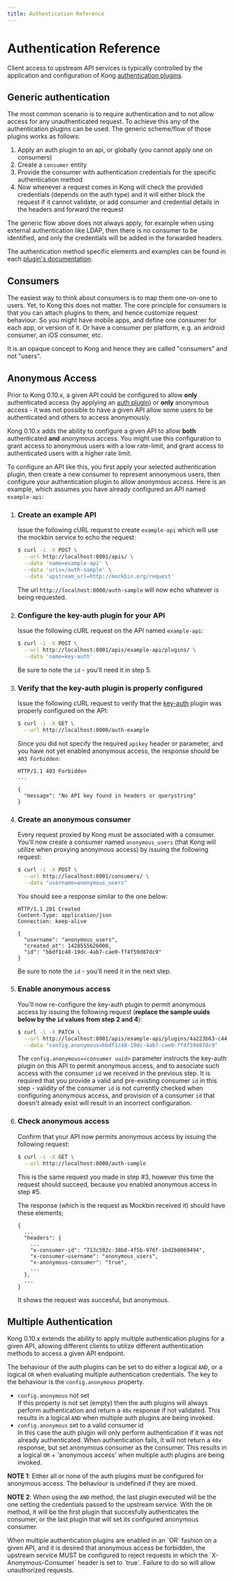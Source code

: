 ```yaml
---
title: Authentication Reference
---
```


# Authentication Reference

Client access to upstream API services is typically controlled by the application and configuration of 
Kong [authentication plugins][plugins]. 

## Generic authentication

The most common scenario is to require authentication and to not allow access for any unauthenticated request.
To achieve this any of the authentication plugins can be used. The generic scheme/flow of those plugins
works as follows:

1. Apply an auth plugin to an api, or globally (you cannot apply one on consumers)
2. Create a `consumer` entity
3. Provide the consumer with authentication credentials for the specific authentication method
4. Now whenever a request comes in Kong will check the provided credentials (depends on the auth type) and
it will either block the request if it cannot validate, or add consumer and credential details
in the headers and forward the request

The generic flow above does not always apply, for example when using external authentication like LDAP,
then there is no consumer to be identified, and only the credentials will be added in the forwarded headers.

The authentication method specific elements and examples can be found in each [plugin's documentation][plugins].

## Consumers

The easiest way to think about consumers is to map them one-on-one to users. Yet, to Kong this does not matter.
The core principle for consumers is that you can attach plugins to them, and hence customize request behaviour.
So you might have mobile apps, and define one consumer for each app, or version of it. Or have a consumer per
platform, e.g. an android consumer, an iOS consumer, etc.

It is an opaque concept to Kong and hence they are called "consumers" and not "users".

## Anonymous Access

Prior to Kong 0.10.x, a given API could be configured to allow **only** authenticated access (by applying an
[auth plugin][plugins]) or **only** anonymous access - it was not possible to have a given API allow some 
users to be authenticated and others to access anonymously.

Kong 0.10.x adds the ability to configure a given API to allow **both** authenticated **and** anonymous access. 
You might use this configuration to grant access to anonymous users with a low rate-limit, and grant access 
to authenticated users with a higher rate limit. 

To configure an API like this, you first apply your selected authentication plugin, then create a new 
consumer to represent annonymous users, then configure your authentication plugin to allow anonymous 
access. Here is an example, which assumes you have already configured an API named `example-api`:

1. ### Create an example API

    Issue the following cURL request to create `example-api` which will use the
    mockbin service to echo the request:

    ```bash
    $ curl -i -X POST \
      --url http://localhost:8001/apis/ \
      --data 'name=example-api' \
      --data 'uris=/auth-sample' \
      --data 'upstream_url=http://mockbin.org/request' 
    ```
    
    The url `http://localhost:8000/auth-sample` will now echo whatever is being requested.
    
2. ### Configure the key-auth plugin for your API

    Issue the following cURL request on the API named `example-api`:

    ```bash
    $ curl -i -X POST \
      --url http://localhost:8001/apis/example-api/plugins/ \
      --data 'name=key-auth'
    ```
    
    Be sure to note the `id` - you'll need it in step 5.
    
3. ### Verify that the key-auth plugin is properly configured

    Issue the following cURL request to verify that the [key-auth][key-auth]
    plugin was properly configured on the API:

    ```bash
    $ curl -i -X GET \
      --url http://localhost:8000/auth-example
    ```

    Since you did not specify the required `apikey` header or parameter, and you have not yet
    enabled anonymous access, the response should be `403 Forbidden`:

    ```http
    HTTP/1.1 403 Forbidden
    ...

    {
      "message": "No API key found in headers or querystring"
    }
    ```

4. ### Create an anonymous consumer

    Every request proxied by Kong must be associated with a consumer. You'll now create a consumer 
    named `anonymous_users` (that Kong will utilize when proxying anonymous access) by issuing the 
    following request:

    ```bash
    $ curl -i -X POST \
      --url http://localhost:8001/consumers/ \
      --data "username=anonymous_users"
    ```

    You should see a response similar to the one below:

    ```http
    HTTP/1.1 201 Created
    Content-Type: application/json
    Connection: keep-alive

    {
      "username": "anonymous_users",
      "created_at": 1428555626000,
      "id": "bbdf1c48-19dc-4ab7-cae0-ff4f59d87dc9"
    }
    ```
    
    Be sure to note the `id` - you'll need it in the next step.
    
5. ### Enable anonymous access

    You'll now re-configure the key-auth plugin to permit anonymous access by issuing the following
    request (**replace the sample uuids below by the `id` values from step 2 and 4**):

    ```bash
    $ curl -i -X PATCH \
      --url http://localhost:8001/apis/example-api/plugins/4a223b63-c44a-40e5-9102-b23335f594ca \
      --data "config.anonymous=bbdf1c48-19dc-4ab7-cae0-ff4f59d87dc9"
    ```
    
    The `config.anonymous=<consumer uuid>` parameter instructs the key-auth plugin on this API to permit 
    anonymous access, and to associate such access with the consumer `id` we received in the previous step. It is
    required that you provide a valid and pre-existing consumer `id` in this step - validity of the consumer `id`
    is not currently checked when configuring anonymous access, and provision of a consumer `id` that doesn't already
    exist will result in an incorrect configuration.
    
6. ### Check anonymous access

    Confirm that your API now permits anonymous access by issuing the following request:

    ```bash
    $ curl -i -X GET \
      --url http://localhost:8000/auth-sample
    ```

    This is the same request you made in step #3, however this time the request should succeed, because you 
    enabled anonymous access in step #5.
    
    The response (which is the request as Mockbin received it) should have these elements;
    ```http
    {
      ...
      "headers": {
        ...
        "x-consumer-id": "713c592c-38b8-4f5b-976f-1bd2b8069494",
        "x-consumer-username": "anonymous_users",
        "x-anonymous-consumer": "true",
        ...
      },
      ...
    }
    ```
    
    It shows the request was succesful, but anonymous.

## Multiple Authentication

Kong 0.10.x extends the ability to apply multiple authentication plugins for a given API, allowing 
different clients to utilize different authentication methods to access a given API endpoint.

The behaviour of the auth plugins can be set to do either a logical `AND`, or a logical `OR` when evaluating
multiple authentication credentials. The key to the behaviour is the `config.anonymous` property.

- `config.anonymous` not set <br/>
  If this property is not set (empty) then the auth plugins will always perform authentication and return
  a `40x` response if not validated. This results in a logical `AND` when multiple auth plugins are being
  invoked.
- `config.anonymous` set to a valid consumer id <br/>
  In this case the auth plugin will only perform authentication if it was not already authenticated. When
  authentication fails, it will not return a `40x` response, but set anonymous consumer as the consumer. This
  results in a logical `OR` + 'anonymous access' when multiple auth plugins are being invoked.

**NOTE 1**: Either all or none of the auth plugins must be configured for anonymous access. The behaviour is
undefined if they are mixed.

**NOTE 2**: When using the `AND` method, the last plugin executed will be the one setting the credentials
passed to the upstream service. With the `OR` method, it will be the first plugin that succesfully authenticates
the consumer, or the last plugin that will set its configured anonymous consumer.

<div class="alert alert-warning">
  When multiple authentication plugins are enabled in an `OR` fashion on a given API, and it is desired that 
  anonymous access be forbidden, the upstream service MUST be configured to reject requests in 
  which the `X-Anonymous-Consumer` header is set to `true`. Failure to do so will allow unauthorized 
  requests. 
</div>


[plugins]: https://getkong.org/plugins/
[key-auth]: /plugins/key-authentication
